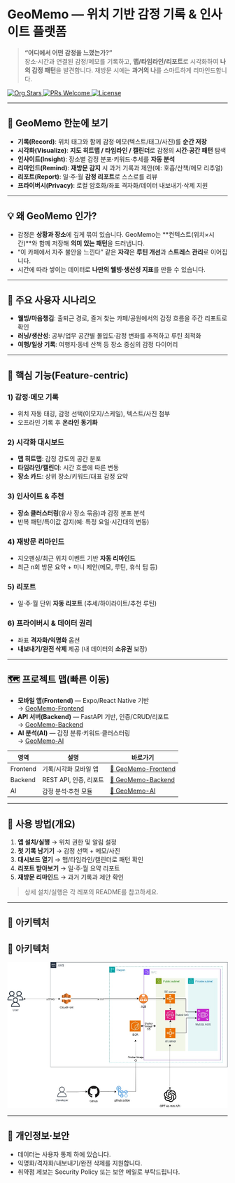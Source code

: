 # GeoMemo — 위치 기반 감정 기록 & 인사이트 플랫폼

> **“어디에서 어떤 감정을 느꼈는가?”**  
> 장소·시간과 연결된 감정/메모를 기록하고, **맵/타임라인/리포트**로 시각화하여 **나의 감정 패턴**을 발견합니다. 재방문 시에는 **과거의 나**를 스마트하게 리마인드합니다.

<p>
  <a href="https://github.com/2025-OSS-Project">
    <img alt="Org Stars" src="https://img.shields.io/badge/Stars-⭐️%20Give%20us%20a%20star!-brightgreen">
  </a>
  <a href="https://github.com/2025-OSS-Project">
    <img alt="PRs Welcome" src="https://img.shields.io/badge/PRs-welcome-blue">
  </a>
  <a href="https://github.com/2025-OSS-Project/.github/blob/main/LICENSE">
    <img alt="License" src="https://img.shields.io/badge/License-Apache--2.0-informational">
  </a>
</p>

---

## 👀 GeoMemo 한눈에 보기

* **기록(Record)**: 위치 태그와 함께 감정·메모(텍스트/태그/사진)를 **순간 저장**
* **시각화(Visualize)**: **지도 히트맵 / 타임라인 / 캘린더**로 감정의 **시간·공간 패턴** 탐색
* **인사이트(Insight)**: 장소별 감정 분포·키워드·추세를 **자동 분석**
* **리마인드(Remind)**: **재방문 감지** 시 과거 기록과 제안(예: 호흡/산책/메모 리추얼)
* **리포트(Report)**: 일·주·월 **감정 리포트**로 스스로를 리뷰
* **프라이버시(Privacy)**: 로컬 암호화/좌표 격자화/데이터 내보내기·삭제 지원

---

## 💡 왜 GeoMemo 인가?

* 감정은 **상황과 장소**에 깊게 묶여 있습니다. GeoMemo는 **컨텍스트(위치×시간)**와 함께 저장해 **의미 있는 패턴**을 드러냅니다.
* “이 카페에서 자주 불안을 느낀다” 같은 **자각**은 **루틴 개선**과 **스트레스 관리**로 이어집니다.
* 시간에 따라 쌓이는 데이터로 **나만의 웰빙·생산성 지표**를 만들 수 있습니다.

---

## 🎯 주요 사용자 시나리오

* **웰빙/마음챙김**: 출퇴근 경로, 즐겨 찾는 카페/공원에서의 감정 흐름을 주간 리포트로 확인
* **러닝/생산성**: 공부/업무 공간별 몰입도·감정 변화를 추적하고 루틴 최적화
* **여행/일상 기록**: 여행지·동네 산책 등 장소 중심의 감정 다이어리

---

## 🔎 핵심 기능(Feature-centric)

### 1) 감정·메모 기록
* 위치 자동 태깅, 감정 선택(이모지/스케일), 텍스트/사진 첨부
* 오프라인 기록 후 **온라인 동기화**

### 2) 시각화 대시보드
* **맵 히트맵**: 감정 강도의 공간 분포
* **타임라인/캘린더**: 시간 흐름에 따른 변동
* **장소 카드**: 상위 장소/키워드/대표 감정 요약

### 3) 인사이트 & 추천
* **장소 클러스터링**(유사 장소 묶음)과 감정 분포 분석
* 반복 패턴/특이값 감지(예: 특정 요일·시간대의 변동)

### 4) 재방문 리마인드
* 지오펜싱/최근 위치 이벤트 기반 **자동 리마인드**
* 최근 n회 방문 요약 + 미니 제안(메모, 루틴, 휴식 팁 등)

### 5) 리포트
* 일·주·월 단위 **자동 리포트** (추세/하이라이트/추천 루틴)

### 6) 프라이버시 & 데이터 권리
* 좌표 **격자화/익명화** 옵션
* **내보내기/완전 삭제** 제공 (내 데이터의 **소유권** 보장)

---

## 🗺️ 프로젝트 맵(빠른 이동)

* **모바일 앱(Frontend)** — Expo/React Native 기반  
  → [GeoMemo-Frontend](https://github.com/2025-OSS-Project/GeoMemo-Frontend)
* **API 서버(Backend)** — FastAPI 기반, 인증/CRUD/리포트  
  → [GeoMemo-Backend](https://github.com/2025-OSS-Project/GeoMemo-Backend)
* **AI 분석(AI)** — 감정 분류·키워드·클러스터링  
  → [GeoMemo-AI](https://github.com/2025-OSS-Project/GeoMemo-AI)

| 영역       | 설명                   | 바로가기 |
|-----------|------------------------|---------|
| Frontend  | 기록/시각화 모바일 앱  | [🔗 GeoMemo-Frontend](https://github.com/2025-OSS-Project/GeoMemo-Frontend) |
| Backend   | REST API, 인증, 리포트 | [🔗 GeoMemo-Backend](https://github.com/2025-OSS-Project/GeoMemo-Backend)  |
| AI        | 감정 분석·추천 모듈    | [🔗 GeoMemo-AI](https://github.com/2025-OSS-Project/GeoMemo-AI)            |

---

## 🧭 사용 방법(개요)

1. **앱 설치/실행** → 위치 권한 및 알림 설정  
2. **첫 기록 남기기** → 감정 선택 + 메모/사진  
3. **대시보드 열기** → 맵/타임라인/캘린더로 패턴 확인  
4. **리포트 받아보기** → 일·주·월 요약 리포트  
5. **재방문 리마인드** → 과거 기록과 제안 확인

> 상세 설치/실행은 각 레포의 README를 참고하세요.
---

## 🤝 아키텍처
## 🤝 아키텍처

![GeoMemo 아키텍처 다이어그램](./image/2025_OSS.jpg)

---

## 🔐 개인정보·보안

* 데이터는 사용자 통제 하에 있습니다.  
* 익명화/격자화/내보내기/완전 삭제를 지원합니다.  
* 취약점 제보는 Security Policy 또는 보안 메일로 부탁드립니다.

